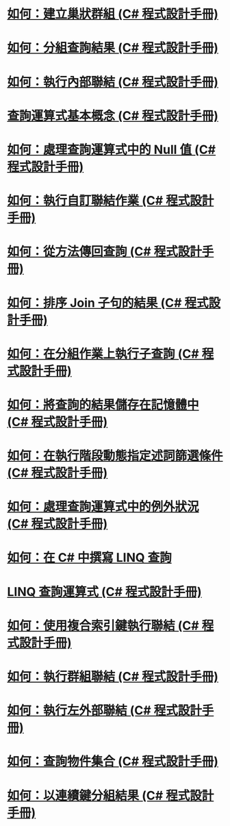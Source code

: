 # [如何：建立巢狀群組 (C# 程式設計手冊)](how-to-create-a-nested-group.md)
# [如何：分組查詢結果 (C# 程式設計手冊)](how-to-group-query-results.md)
# [如何：執行內部聯結 (C# 程式設計手冊)](how-to-perform-inner-joins.md)
# [查詢運算式基本概念 (C# 程式設計手冊)](query-expression-basics.md)
# [如何：處理查詢運算式中的 Null 值 (C# 程式設計手冊)](how-to-handle-null-values-in-query-expressions.md)
# [如何：執行自訂聯結作業 (C# 程式設計手冊)](how-to-perform-custom-join-operations.md)
# [如何：從方法傳回查詢 (C# 程式設計手冊)](how-to-return-a-query-from-a-method.md)
# [如何：排序 Join 子句的結果 (C# 程式設計手冊)](how-to-order-the-results-of-a-join-clause.md)
# [如何：在分組作業上執行子查詢 (C# 程式設計手冊)](how-to-perform-a-subquery-on-a-grouping-operation.md)
# [如何：將查詢的結果儲存在記憶體中 (C# 程式設計手冊)](how-to-store-the-results-of-a-query-in-memory.md)
# [如何：在執行階段動態指定述詞篩選條件 (C# 程式設計手冊)](how-to-dynamically-specify-predicate-filters-at-runtime.md)
# [如何：處理查詢運算式中的例外狀況 (C# 程式設計手冊)](how-to-handle-exceptions-in-query-expressions.md)
# [如何：在 C# 中撰寫 LINQ 查詢](how-to-write-linq-queries.md)
# [LINQ 查詢運算式 (C# 程式設計手冊)](index.md)
# [如何：使用複合索引鍵執行聯結 (C# 程式設計手冊)](how-to-join-by-using-composite-keys.md)
# [如何：執行群組聯結 (C# 程式設計手冊)](how-to-perform-grouped-joins.md)
# [如何：執行左外部聯結 (C# 程式設計手冊)](how-to-perform-left-outer-joins.md)
# [如何：查詢物件集合 (C# 程式設計手冊)](how-to-query-a-collection-of-objects.md)
# [如何：以連續鍵分組結果 (C# 程式設計手冊)](how-to-group-results-by-contiguous-keys.md)
